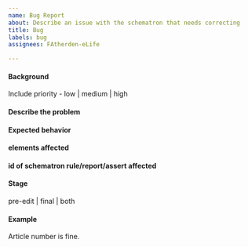 ```yaml
---
name: Bug Report
about: Describe an issue with the schematron that needs correcting
title: Bug
labels: bug
assignees: FAtherden-eLife

---
```


#### Background
Include priority - low | medium | high

#### Describe the problem

#### Expected behavior

#### elements affected

#### id of schematron rule/report/assert affected 

#### Stage
pre-edit | final | both

#### Example

Article number is fine.

